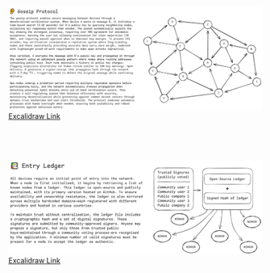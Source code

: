 ![](./gossip-protocol.png)
[Excalidraw Link](https://excalidraw.com/#json=YHTpM7XqSRL2XTqj5bLi_,7oLkqy68MrKWp9A_S659hg)

<br>
<br>
<br>

![](./entry-ledger.png)
[Excalidraw Link](https://excalidraw.com/#json=dzCEnAna-vU5ZgtRXPt91,Xfans5nz7UQSw7hBMhmAhw)
